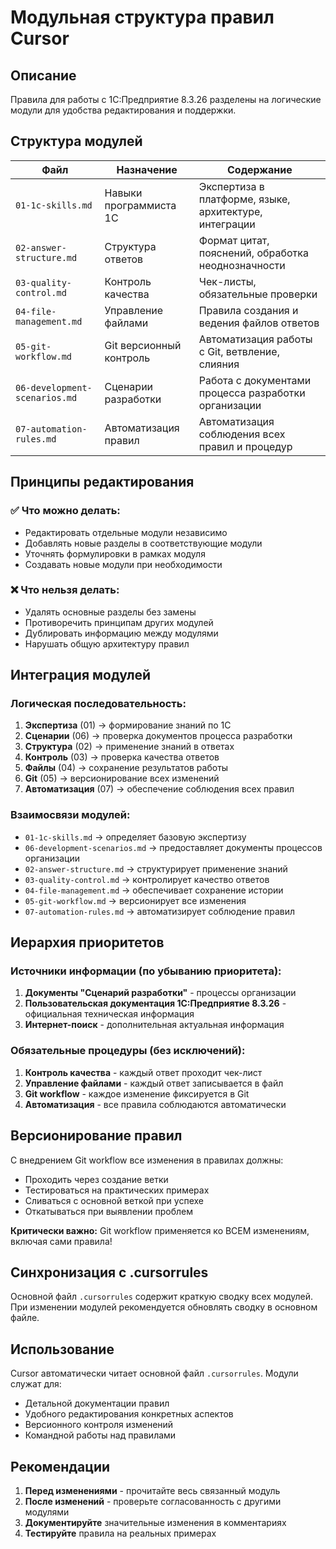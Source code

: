 # Модульная структура правил Cursor

## Описание

Правила для работы с 1С:Предприятие 8.3.26 разделены на логические модули для удобства редактирования и поддержки.

## Структура модулей

| Файл | Назначение | Содержание |
|------|------------|------------|
| `01-1c-skills.md` | Навыки программиста 1С | Экспертиза в платформе, языке, архитектуре, интеграции |
| `02-answer-structure.md` | Структура ответов | Формат цитат, пояснений, обработка неоднозначности |
| `03-quality-control.md` | Контроль качества | Чек-листы, обязательные проверки |
| `04-file-management.md` | Управление файлами | Правила создания и ведения файлов ответов |
| `05-git-workflow.md` | Git версионный контроль | Автоматизация работы с Git, ветвление, слияния |
| `06-development-scenarios.md` | Сценарии разработки | Работа с документами процесса разработки организации |
| `07-automation-rules.md` | Автоматизация правил | Автоматизация соблюдения всех правил и процедур |

## Принципы редактирования

### ✅ Что можно делать:
- Редактировать отдельные модули независимо
- Добавлять новые разделы в соответствующие модули
- Уточнять формулировки в рамках модуля
- Создавать новые модули при необходимости

### ❌ Что нельзя делать:
- Удалять основные разделы без замены
- Противоречить принципам других модулей
- Дублировать информацию между модулями
- Нарушать общую архитектуру правил

## Интеграция модулей

### Логическая последовательность:
1. **Экспертиза** (01) → формирование знаний по 1С
2. **Сценарии** (06) → проверка документов процесса разработки
3. **Структура** (02) → применение знаний в ответах
4. **Контроль** (03) → проверка качества ответов
5. **Файлы** (04) → сохранение результатов работы
6. **Git** (05) → версионирование всех изменений
7. **Автоматизация** (07) → обеспечение соблюдения всех правил

### Взаимосвязи модулей:
- `01-1c-skills.md` → определяет базовую экспертизу
- `06-development-scenarios.md` → предоставляет документы процессов организации
- `02-answer-structure.md` → структурирует применение знаний
- `03-quality-control.md` → контролирует качество ответов
- `04-file-management.md` → обеспечивает сохранение истории
- `05-git-workflow.md` → версионирует все изменения
- `07-automation-rules.md` → автоматизирует соблюдение правил

## Иерархия приоритетов

### Источники информации (по убыванию приоритета):
1. **Документы "Сценарий разработки"** - процессы организации
2. **Пользовательская документация 1С:Предприятие 8.3.26** - официальная техническая информация
3. **Интернет-поиск** - дополнительная актуальная информация

### Обязательные процедуры (без исключений):
1. **Контроль качества** - каждый ответ проходит чек-лист
2. **Управление файлами** - каждый ответ записывается в файл
3. **Git workflow** - каждое изменение фиксируется в Git
4. **Автоматизация** - все правила соблюдаются автоматически

## Версионирование правил

С внедрением Git workflow все изменения в правилах должны:
- Проходить через создание ветки
- Тестироваться на практических примерах
- Сливаться с основной веткой при успехе
- Откатываться при выявлении проблем

**Критически важно:** Git workflow применяется ко ВСЕМ изменениям, включая сами правила!

## Синхронизация с .cursorrules

Основной файл `.cursorrules` содержит краткую сводку всех модулей. При изменении модулей рекомендуется обновлять сводку в основном файле.

## Использование

Cursor автоматически читает основной файл `.cursorrules`. Модули служат для:
- Детальной документации правил
- Удобного редактирования конкретных аспектов
- Версионного контроля изменений
- Командной работы над правилами

## Рекомендации

1. **Перед изменениями** - прочитайте весь связанный модуль
2. **После изменений** - проверьте согласованность с другими модулями
3. **Документируйте** значительные изменения в комментариях
4. **Тестируйте** правила на реальных примерах 